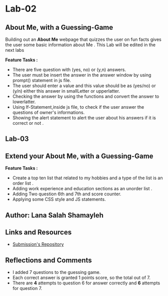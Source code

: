 # Lab-02

## About Me, with a Guessing-Game

Building out an **About Me** webpage that quizzes the user on fun facts gives the user some basic information about Me . This Lab will be edited in the next labs

**Feature Tasks :**

- There are five question with (yes, no) or (y,n) answers.
- The user must be insert the answer in the answer window by using prompt() statement in js file.
- The user should enter a value and this value should be as (yes/no) or  (y/n)  either this answer in smallLetter or upperlatter.
- Checking the answer by using the functions and convert the answer to lowerlatter.
- Using If-Statement,inside js file, to check if the user answer the questions of owner's informations.
- Showing the alert statement to alert the user about his answers if it is correct or not .

## Lab-03

## Extend your **About Me**, with a Guessing-Game

**Feature Tasks :**

- Create a top ten list that related to my hobbies and a type of the list is an order list .
- Adding work experience and education sections as an unorder list .
- Adding Two question 6th and 7th and score counter.
- Applying some CSS style and JS statements.

## **Author: Lana Salah Shamayleh**

## Links and Resources

- [Submission's Repository](https://github.com/LanaSShamayleh/About-Me.git)

## Reflections and Comments

- I added 7 questions to the guessing game.
- Each correct answer is granted 1 points score, so the total out of 7.
- There are **4** attempts to question 6 for answer correctly and **6** attempts for question 7.
